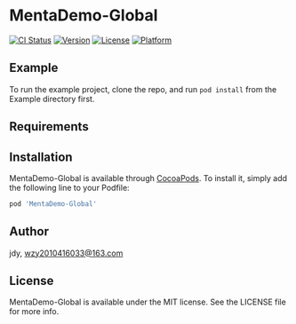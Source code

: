 # MentaDemo-Global

[![CI Status](https://img.shields.io/travis/jdy/MentaDemo-Global.svg?style=flat)](https://travis-ci.org/jdy/MentaDemo-Global)
[![Version](https://img.shields.io/cocoapods/v/MentaDemo-Global.svg?style=flat)](https://cocoapods.org/pods/MentaDemo-Global)
[![License](https://img.shields.io/cocoapods/l/MentaDemo-Global.svg?style=flat)](https://cocoapods.org/pods/MentaDemo-Global)
[![Platform](https://img.shields.io/cocoapods/p/MentaDemo-Global.svg?style=flat)](https://cocoapods.org/pods/MentaDemo-Global)

## Example

To run the example project, clone the repo, and run `pod install` from the Example directory first.

## Requirements

## Installation

MentaDemo-Global is available through [CocoaPods](https://cocoapods.org). To install
it, simply add the following line to your Podfile:

```ruby
pod 'MentaDemo-Global'
```

## Author

jdy, wzy2010416033@163.com

## License

MentaDemo-Global is available under the MIT license. See the LICENSE file for more info.
